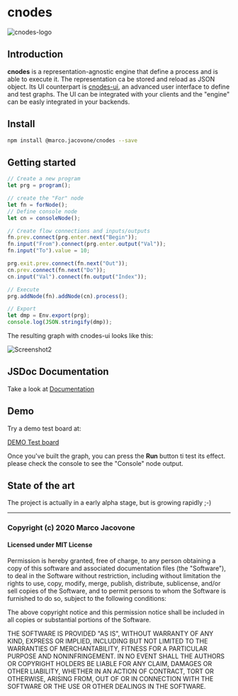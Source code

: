 # cnodes

![cnodes-logo](https://raw.githubusercontent.com/marco-jacovone/cnodes/master/docs/images/cnodes-logo.png)

## Introduction

**cnodes** is a representation-agnostic engine that define a process and is able
to execute it. The representation ca be stored and reload as JSON object.
Its UI counterpart is [cnodes-ui](https://github.com/marco-jacovone/cnodes-ui), an advanced user interface to define and test
graphs. The UI can be integrated with your clients and the "engine" can be easly integrated
in your backends.

## Install

```bash
npm install @marco.jacovone/cnodes --save
```

## Getting started

```js
// Create a new program
let prg = program();

// create the "For" node
let fn = forNode();
// Define console node
let cn = consoleNode();

// Create flow connections and inputs/outputs
fn.prev.connect(prg.enter.next("Begin"));
fn.input("From").connect(prg.enter.output("Val"));
fn.input("To").value = 10;

prg.exit.prev.connect(fn.next("Out"));
cn.prev.connect(fn.next("Do"));
cn.input("Val").connect(fn.output("Index"));

// Execute
prg.addNode(fn).addNode(cn).process();

// Export
let dmp = Env.export(prg);
console.log(JSON.stringify(dmp));
```

The resulting graph with cnodes-ui looks like this:

![Screenshot2](https://marco-jacovone.github.io/cnodes-ui/images/screenshot2.png)

## JSDoc Documentation

Take a look at [Documentation](https://unpkg.com/@marco.jacovone/cnodes-ui/docs/jsdocs/index.html)

## Demo

Try a demo test board at:

[DEMO Test board](https://unpkg.com/@marco.jacovone/cnodes-ui/dist/index.html)

Once you've built the graph, you can press the **Run** button ti test its effect. please check the console
to see the "Console" node output.

## State of the art

The project is actually in a early alpha stage, but is growing rapidly ;-)

---

### Copyright (c) 2020 Marco Jacovone

#### Licensed under MIT License

Permission is hereby granted, free of charge, to any person obtaining a copy of this software and associated documentation files (the "Software"), to deal in the Software without restriction, including without limitation the rights to use, copy, modify, merge, publish, distribute, sublicense, and/or sell copies of the Software, and to permit persons to whom the Software is furnished to do so, subject to the following conditions:

The above copyright notice and this permission notice shall be included in all copies or substantial portions of the Software.

THE SOFTWARE IS PROVIDED "AS IS", WITHOUT WARRANTY OF ANY KIND, EXPRESS OR IMPLIED, INCLUDING BUT NOT LIMITED TO THE WARRANTIES OF MERCHANTABILITY, FITNESS FOR A PARTICULAR PURPOSE AND NONINFRINGEMENT. IN NO EVENT SHALL THE AUTHORS OR COPYRIGHT HOLDERS BE LIABLE FOR ANY CLAIM, DAMAGES OR OTHER LIABILITY, WHETHER IN AN ACTION OF CONTRACT, TORT OR OTHERWISE, ARISING FROM, OUT OF OR IN CONNECTION WITH THE SOFTWARE OR THE USE OR OTHER DEALINGS IN THE SOFTWARE.
